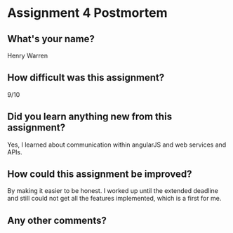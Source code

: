 # Assignment 4 Postmortem

## What's your name?
Henry Warren


## How difficult was this assignment?
9/10


## Did you learn anything new from this assignment?
Yes, I learned about communication within angularJS and web services and APIs.


## How could this assignment be improved?
By making it easier to be honest. I worked up until the extended deadline and still could not get all the features implemented, which is a first for me.


## Any other comments?
